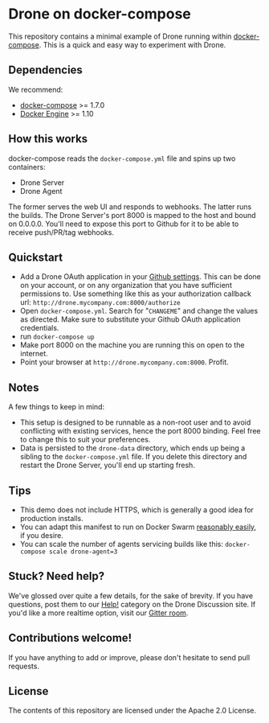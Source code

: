 # Drone on docker-compose

This repository contains a minimal example of Drone running within [docker-compose](https://docs.docker.com/compose/overview/). This is a quick and easy way to experiment with Drone.
  
## Dependencies

We recommend:

* [docker-compose](https://docs.docker.com/compose/install/) >= 1.7.0
* [Docker Engine](https://docs.docker.com/engine/installation/) >= 1.10

## How this works

docker-compose reads the `docker-compose.yml` file and spins up two containers:

* Drone Server
* Drone Agent

The former serves the web UI and responds to webhooks. The latter runs the builds. The Drone Server's port 8000 is mapped to the host and bound on 0.0.0.0. You'll need to expose this port to Github for it to be able to receive push/PR/tag webhooks.

## Quickstart

* Add a Drone OAuth application in your [Github settings](https://github.com/settings/profile). This can be done on your account, or on any organization that you have sufficient permissions to. Use something like this as your authorization callback url: `http://drone.mycompany.com:8000/authorize`
* Open `docker-compose.yml`. Search for "`CHANGEME`" and change the values as directed. Make sure to substitute your Github OAuth application credentials.
* run `docker-compose up`
* Make port 8000 on the machine you are running this on open to the internet.
* Point your browser at `http://drone.mycompany.com:8000`. Profit.

## Notes

A few things to keep in mind:

* This setup is designed to be runnable as a non-root user and to avoid conflicting with existing services, hence the port 8000 binding. Feel free to change this to suit your preferences.
* Data is persisted to the `drone-data` directory, which ends up being a sibling to the `docker-compose.yml` file. If you delete this directory and restart the Drone Server, you'll end up starting fresh.

## Tips

* This demo does not include HTTPS, which is generally a good idea for production installs.
* You can adapt this manifest to run on Docker Swarm [reasonably easily](https://docs.docker.com/compose/swarm/), if you desire.
* You can scale the number of agents servicing builds like this: `docker-compose scale drone-agent=3`

## Stuck? Need help?

We've glossed over quite a few details, for the sake of brevity. If you have questions, post them to our [Help!](https://discuss.drone.io/c/help) category on the Drone Discussion site. If you'd like a more realtime option, visit our [Gitter room](https://gitter.im/drone/drone).

## Contributions welcome!

If you have anything to add or improve, please don't hesitate to send
pull requests.

## License

The contents of this repository are licensed under the Apache 2.0 License.
